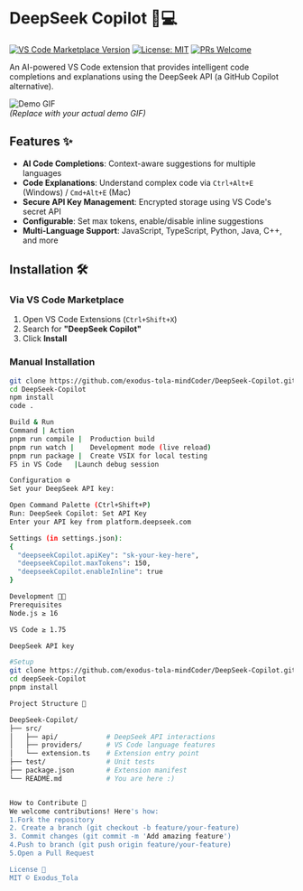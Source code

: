 # DeepSeek Copilot 🤖💻

[![VS Code Marketplace Version](https://img.shields.io/visual-studio-marketplace/v/Exodus_Tola.deepseek-copilot?color=blue&label=VS%20Code%20Marketplace)](https://marketplace.visualstudio.com/items?itemName=Exodus_Tola.deepseek-copilot)
[![License: MIT](https://img.shields.io/badge/License-MIT-yellow.svg)](https://opensource.org/licenses/MIT)
[![PRs Welcome](https://img.shields.io/badge/PRs-welcome-brightgreen.svg)](https://github.com/exodus-tola-mindCoder/DeepSeek-Copilot/pulls)

An AI-powered VS Code extension that provides intelligent code completions and explanations using the DeepSeek API (a GitHub Copilot alternative).

![Demo GIF](https://github.com/exodus-tola-mindCoder/DeepSeek-Copilot/raw/main/images/demo.gif)  
*(Replace with your actual demo GIF)*

## Features ✨
- **AI Code Completions**: Context-aware suggestions for multiple languages
- **Code Explanations**: Understand complex code via `Ctrl+Alt+E` (Windows) / `Cmd+Alt+E` (Mac)
- **Secure API Key Management**: Encrypted storage using VS Code's secret API
- **Configurable**: Set max tokens, enable/disable inline suggestions
- **Multi-Language Support**: JavaScript, TypeScript, Python, Java, C++, and more

## Installation 🛠️
### Via VS Code Marketplace
1. Open VS Code Extensions (`Ctrl+Shift+X`)
2. Search for **"DeepSeek Copilot"**
3. Click **Install**

### Manual Installation
```bash
git clone https://github.com/exodus-tola-mindCoder/DeepSeek-Copilot.git
cd DeepSeek-Copilot
npm install
code .

Build & Run
Command	| Action
pnpm run compile |	Production build
pnpm run watch |	Development mode (live reload)
pnpm run package |	Create VSIX for local testing
F5 in VS Code	|Launch debug session

Configuration ⚙️
Set your DeepSeek API key:

Open Command Palette (Ctrl+Shift+P)
Run: DeepSeek Copilot: Set API Key
Enter your API key from platform.deepseek.com

Settings (in settings.json):
{
  "deepseekCopilot.apiKey": "sk-your-key-here",
  "deepseekCopilot.maxTokens": 150,
  "deepseekCopilot.enableInline": true
}

Development 🧑‍💻
Prerequisites
Node.js ≥ 16

VS Code ≥ 1.75

DeepSeek API key

#Setup
git clone https://github.com/exodus-tola-mindCoder/DeepSeek-Copilot.git
cd deepSeek-Copilot
pnpm install

Project Structure 📂

DeepSeek-Copilot/
├── src/
│   ├── api/            # DeepSeek API interactions
│   ├── providers/      # VS Code language features
│   └── extension.ts    # Extension entry point
├── test/               # Unit tests
├── package.json        # Extension manifest
└── README.md           # You are here :)


How to Contribute 🤝
We welcome contributions! Here's how:
1.Fork the repository
2. Create a branch (git checkout -b feature/your-feature)
3. Commit changes (git commit -m 'Add amazing feature')
4.Push to branch (git push origin feature/your-feature)
5.Open a Pull Request

License 📜
MIT © Exodus_Tola
